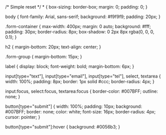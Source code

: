 <!DOCTYPE html>
<html lang="en">
<head>
  <meta charset="UTF-8" />
  <meta name="viewport" content="width=device-width, initial-scale=1.0" />
  <title>Event Registration</title>
  <link rel="stylesheet" href="styles.css" />
<style>
</head>
<body>
  <div class="form-container">
    <h2>Register for the Event</h2>
    <form action="#" method="post">
      <div class="form-group">
        <label for="name">Full Name:</label>
        <input type="text" id="name" name="name" required />
      </div>

      <div class="form-group">
        <label for="email">Email Address:</label>
        <input type="email" id="email" name="email" required />
      </div>

      <div class="form-group">
        <label for="phone">Phone Number:</label>
        <input type="tel" id="phone" name="phone" />
      </div>

      <div class="form-group">
        <label for="tickets">Number of Tickets:</label>
        <select id="tickets" name="tickets">
          <option value="1">1</option>
          <option value="2">2</option>
          <option value="3">3</option>
          <option value="4+">4+</option>
        </select>
      </div>

      <div class="form-group">
        <label for="comments">Additional Comments:</label>
        <textarea id="comments" name="comments" rows="4"></textarea>
      </div>

      <button type="submit">Submit Registration</button>
    </form>
  </div>
</body>
</html>
</style>
/* Simple reset */
* {
  box-sizing: border-box;
  margin: 0;
  padding: 0;
}

body {
  font-family: Arial, sans-serif;
  background: #f9f9f9;
  padding: 20px;
}

.form-container {
  max-width: 400px;
  margin: 0 auto;
  background: #fff;
  padding: 30px;
  border-radius: 8px;
  box-shadow: 0 2px 8px rgba(0, 0, 0, 0.1);
}

h2 {
  margin-bottom: 20px;
  text-align: center;
}

.form-group {
  margin-bottom: 15px;
}

label {
  display: block;
  font-weight: bold;
  margin-bottom: 6px;
}

input[type="text"],
input[type="email"],
input[type="tel"],
select,
textarea {
  width: 100%;
  padding: 8px;
  border: 1px solid #ccc;
  border-radius: 4px;
}

input:focus,
select:focus,
textarea:focus {
  border-color: #007BFF;
  outline: none;
}

button[type="submit"] {
  width: 100%;
  padding: 10px;
  background: #007BFF;
  border: none;
  color: white;
  font-size: 16px;
  border-radius: 4px;
  cursor: pointer;
}

button[type="submit"]:hover {
  background: #0056b3;
}


